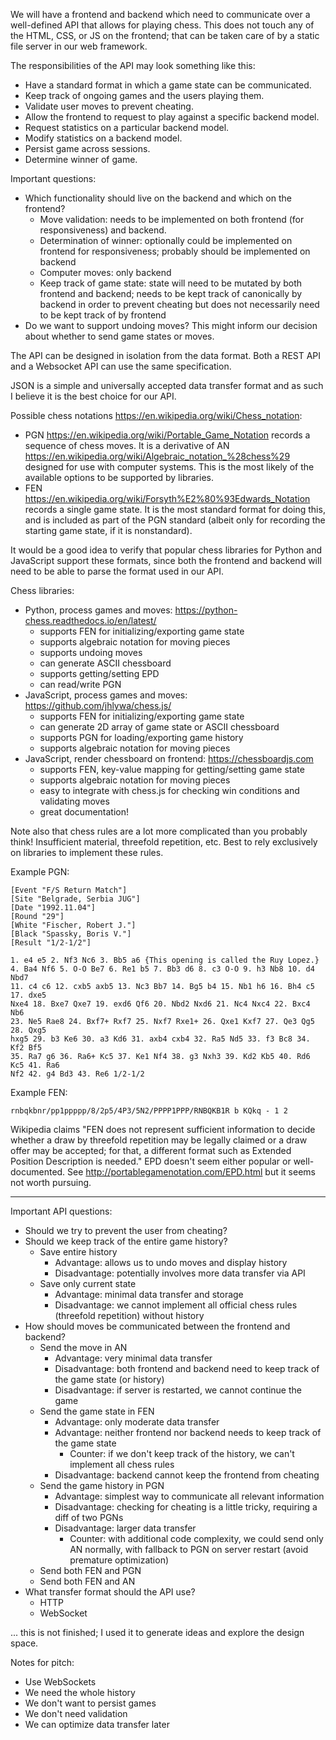 We will have a frontend and backend which need to communicate over a
well-defined API that allows for playing chess. This does not touch
any of the HTML, CSS, or JS on the frontend; that can be taken care of
by a static file server in our web framework.

The responsibilities of the API may look something like this:

* Have a standard format in which a game state can be communicated.
* Keep track of ongoing games and the users playing them.
* Validate user moves to prevent cheating.
* Allow the frontend to request to play against a specific backend
  model.
* Request statistics on a particular backend model.
* Modify statistics on a backend model.
* Persist game across sessions.
* Determine winner of game.

Important questions:

* Which functionality should live on the backend and which on the
  frontend?
  * Move validation: needs to be implemented on both frontend (for
    responsiveness) and backend.
  * Determination of winner: optionally could be implemented on
    frontend for responsiveness; probably should be implemented on
    backend
  * Computer moves: only backend
  * Keep track of game state: state will need to be mutated by both
    frontend and backend; needs to be kept track of canonically by
    backend in order to prevent cheating but does not necessarily need
    to be kept track of by frontend
* Do we want to support undoing moves? This might inform our decision
  about whether to send game states or moves.

The API can be designed in isolation from the data format. Both a REST
API and a Websocket API can use the same specification.

JSON is a simple and universally accepted data transfer format and as
such I believe it is the best choice for our API.

Possible chess notations
<https://en.wikipedia.org/wiki/Chess_notation>:

* PGN <https://en.wikipedia.org/wiki/Portable_Game_Notation> records a
  sequence of chess moves. It is a derivative of AN
  <https://en.wikipedia.org/wiki/Algebraic_notation_%28chess%29>
  designed for use with computer systems. This is the most likely of
  the available options to be supported by libraries.
* FEN <https://en.wikipedia.org/wiki/Forsyth%E2%80%93Edwards_Notation>
  records a single game state. It is the most standard format for
  doing this, and is included as part of the PGN standard (albeit only
  for recording the starting game state, if it is nonstandard).

It would be a good idea to verify that popular chess libraries for
Python and JavaScript support these formats, since both the frontend
and backend will need to be able to parse the format used in our API.

Chess libraries:

* Python, process games and moves:
  <https://python-chess.readthedocs.io/en/latest/>
  * supports FEN for initializing/exporting game state
  * supports algebraic notation for moving pieces
  * supports undoing moves
  * can generate ASCII chessboard
  * supports getting/setting EPD
  * can read/write PGN
* JavaScript, process games and moves:
  <https://github.com/jhlywa/chess.js/>
  * supports FEN for initializing/exporting game state
  * can generate 2D array of game state or ASCII chessboard
  * supports PGN for loading/exporting game history
  * supports algebraic notation for moving pieces
* JavaScript, render chessboard on frontend:
  <https://chessboardjs.com>
  * supports FEN, key-value mapping for getting/setting game state
  * supports algebraic notation for moving pieces
  * easy to integrate with chess.js for checking win conditions and
    validating moves
  * great documentation!

Note also that chess rules are a lot more complicated than you
probably think! Insufficient material, threefold repetition, etc. Best
to rely exclusively on libraries to implement these rules.

Example PGN:

    [Event "F/S Return Match"]
    [Site "Belgrade, Serbia JUG"]
    [Date "1992.11.04"]
    [Round "29"]
    [White "Fischer, Robert J."]
    [Black "Spassky, Boris V."]
    [Result "1/2-1/2"]

    1. e4 e5 2. Nf3 Nc6 3. Bb5 a6 {This opening is called the Ruy Lopez.}
    4. Ba4 Nf6 5. O-O Be7 6. Re1 b5 7. Bb3 d6 8. c3 O-O 9. h3 Nb8 10. d4 Nbd7
    11. c4 c6 12. cxb5 axb5 13. Nc3 Bb7 14. Bg5 b4 15. Nb1 h6 16. Bh4 c5 17. dxe5
    Nxe4 18. Bxe7 Qxe7 19. exd6 Qf6 20. Nbd2 Nxd6 21. Nc4 Nxc4 22. Bxc4 Nb6
    23. Ne5 Rae8 24. Bxf7+ Rxf7 25. Nxf7 Rxe1+ 26. Qxe1 Kxf7 27. Qe3 Qg5 28. Qxg5
    hxg5 29. b3 Ke6 30. a3 Kd6 31. axb4 cxb4 32. Ra5 Nd5 33. f3 Bc8 34. Kf2 Bf5
    35. Ra7 g6 36. Ra6+ Kc5 37. Ke1 Nf4 38. g3 Nxh3 39. Kd2 Kb5 40. Rd6 Kc5 41. Ra6
    Nf2 42. g4 Bd3 43. Re6 1/2-1/2

Example FEN:

    rnbqkbnr/pp1ppppp/8/2p5/4P3/5N2/PPPP1PPP/RNBQKB1R b KQkq - 1 2

Wikipedia claims "FEN does not represent sufficient information to
decide whether a draw by threefold repetition may be legally claimed
or a draw offer may be accepted; for that, a different format such as
Extended Position Description is needed." EPD doesn't seem either
popular or well-documented. See
<http://portablegamenotation.com/EPD.html> but it seems not worth
pursuing.

---

Important API questions:

* Should we try to prevent the user from cheating?
* Should we keep track of the entire game history?
  * Save entire history
    * Advantage: allows us to undo moves and display history
    * Disadvantage: potentially involves more data transfer via API
  * Save only current state
    * Advantage: minimal data transfer and storage
    * Disadvantage: we cannot implement all official chess rules
      (threefold repetition) without history
* How should moves be communicated between the frontend and backend?
  * Send the move in AN
    * Advantage: very minimal data transfer
    * Disadvantage: both frontend and backend need to keep track of
      the game state (or history)
    * Disadvantage: if server is restarted, we cannot continue the
      game
  * Send the game state in FEN
    * Advantage: only moderate data transfer
    * Advantage: neither frontend nor backend needs to keep track of
      the game state
      * Counter: if we don't keep track of the history, we can't
        implement all chess rules
    * Disadvantage: backend cannot keep the frontend from cheating
  * Send the game history in PGN
    * Advantage: simplest way to communicate all relevant information
    * Disadvantage: checking for cheating is a little tricky,
      requiring a diff of two PGNs
    * Disadvantage: larger data transfer
      * Counter: with additional code complexity, we could send only
        AN normally, with fallback to PGN on server restart (avoid
        premature optimization)
  * Send both FEN and PGN
  * Send both FEN and AN
* What transfer format should the API use?
  * HTTP
  * WebSocket

... this is not finished; I used it to generate ideas and explore the
design space.

Notes for pitch:

- Use WebSockets
- We need the whole history
- We don't want to persist games
- We don't need validation
- We can optimize data transfer later
